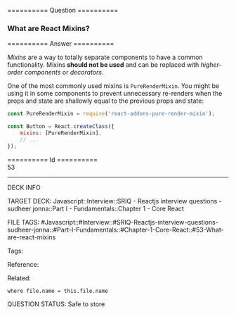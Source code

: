 ========== Question ==========  

### What are React Mixins?  

========== Answer ==========  

_Mixins_ are a way to totally separate components to have a common functionality. Mixins **should not be used** and can be replaced with _higher-order components_ or _decorators_.

One of the most commonly used mixins is `PureRenderMixin`. You might be using it in some components to prevent unnecessary re-renders when the props and state are shallowly equal to the previous props and state:

```javascript
const PureRenderMixin = require('react-addons-pure-render-mixin');

const Button = React.createClass({
    mixins: [PureRenderMixin],
    // ...
});
```

 <!-- TODO: mixins are deprecated -->

========== Id ==========  
53

---

DECK INFO

TARGET DECK: Javascript::Interview::SRIQ - Reactjs interview questions - sudheer jonna::Part I - Fundamentals::Chapter 1 - Core React

FILE TAGS: #Javascript::#Interview::#SRIQ-Reactjs-interview-questions-sudheer-jonna::#Part-I-Fundamentals::#Chapter-1-Core-React::#53-What-are-react-mixins

Tags:

Reference:

Related:

```dataview
where file.name = this.file.name
```

QUESTION STATUS: Safe to store
